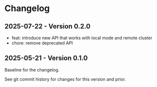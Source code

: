 # Changelog

## 2025-07-22 - Version 0.2.0

- feat: introduce new API that works with local mode and remote cluster
- chore: remove deprecated API

## 2025-05-21 - Version 0.1.0

Baseline for the changelog.

See git commit history for changes for this version and prior.
